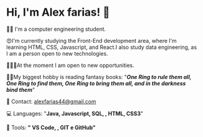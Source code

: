  
 # Hi, I'm Alex farias! 👋
 

👨‍🎓 I'm a computer engineering student.

😍I'm currently studying the Front-End development area, where I'm learning HTML, CSS, Javascript, and React.I also study data engineering, as I am a person open to new technologies.

🧑🏾‍💼At the moment I am open to new opportunities.

🧙🏽My biggest hobby is reading fantasy books: "***One Ring to rule them all, One Ring to find them, One Ring to bring them all, and in the darkness bind them***"



📧 Contact: alexfarias44@gmail.com

💻 Languages:  "**Java, Javascript, SQL, , HTML, CSS3**"

💼 Tools: **" VS Code, , GIT e GitHub"**

